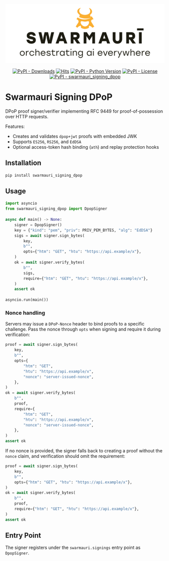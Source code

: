 ![Swarmauri Logo](https://github.com/swarmauri/swarmauri-sdk/blob/3d4d1cfa949399d7019ae9d8f296afba773dfb7f/assets/swarmauri.brand.theme.svg)

<p align="center">
    <a href="https://pypi.org/project/swarmauri_signing_dpop/">
        <img src="https://img.shields.io/pypi/dm/swarmauri_signing_dpop" alt="PyPI - Downloads"/></a>
    <a href="https://hits.sh/github.com/swarmauri/swarmauri-sdk/tree/master/pkgs/standards/swarmauri_signing_dpop/">
        <img alt="Hits" src="https://hits.sh/github.com/swarmauri/swarmauri-sdk/tree/master/pkgs/standards/swarmauri_signing_dpop.svg"/></a>
    <a href="https://pypi.org/project/swarmauri_signing_dpop/">
        <img src="https://img.shields.io/pypi/pyversions/swarmauri_signing_dpop" alt="PyPI - Python Version"/></a>
    <a href="https://pypi.org/project/swarmauri_signing_dpop/">
        <img src="https://img.shields.io/pypi/l/swarmauri_signing_dpop" alt="PyPI - License"/></a>
    <a href="https://pypi.org/project/swarmauri_signing_dpop/">
        <img src="https://img.shields.io/pypi/v/swarmauri_signing_dpop?label=swarmauri_signing_dpop&color=green" alt="PyPI - swarmauri_signing_dpop"/></a>
</p>

# Swarmauri Signing DPoP

DPoP proof signer/verifier implementing RFC 9449 for proof-of-possession over HTTP requests.

Features:
- Creates and validates `dpop+jwt` proofs with embedded JWK
- Supports `ES256`, `RS256`, and `EdDSA`
- Optional access-token hash binding (`ath`) and replay protection hooks

## Installation

```bash
pip install swarmauri_signing_dpop
```

## Usage

```python
import asyncio
from swarmauri_signing_dpop import DpopSigner

async def main() -> None:
    signer = DpopSigner()
    key = {"kind": "pem", "priv": PRIV_PEM_BYTES, "alg": "EdDSA"}
    sigs = await signer.sign_bytes(
        key,
        b"",
        opts={"htm": "GET", "htu": "https://api.example/x"},
    )
    ok = await signer.verify_bytes(
        b"",
        sigs,
        require={"htm": "GET", "htu": "https://api.example/x"},
    )
    assert ok

asyncio.run(main())
```

### Nonce handling

Servers may issue a `DPoP-Nonce` header to bind proofs to a specific
challenge. Pass the nonce through `opts` when signing and require it during
verification:

```python
proof = await signer.sign_bytes(
    key,
    b"",
    opts={
        "htm": "GET",
        "htu": "https://api.example/x",
        "nonce": "server-issued-nonce",
    },
)
ok = await signer.verify_bytes(
    b"",
    proof,
    require={
        "htm": "GET",
        "htu": "https://api.example/x",
        "nonce": "server-issued-nonce",
    },
)
assert ok
```

If no nonce is provided, the signer falls back to creating a proof without the
`nonce` claim, and verification should omit the requirement:

```python
proof = await signer.sign_bytes(
    key,
    b"",
    opts={"htm": "GET", "htu": "https://api.example/x"},
)
ok = await signer.verify_bytes(
    b"",
    proof,
    require={"htm": "GET", "htu": "https://api.example/x"},
)
assert ok
```

## Entry Point

The signer registers under the `swarmauri.signings` entry point as `DpopSigner`.
